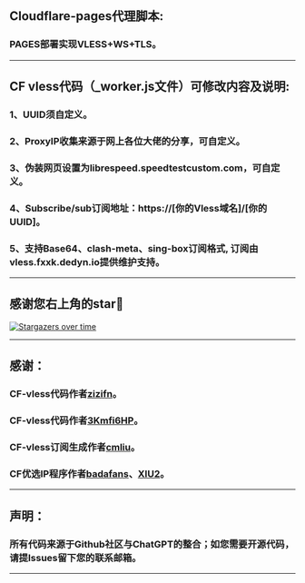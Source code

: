## Cloudflare-pages代理脚本:

### PAGES部署实现VLESS+WS+TLS。

------------------------------------------------------------------------
## CF vless代码（_worker.js文件）可修改内容及说明:

### 1、UUID须自定义。

### 2、ProxyIP收集来源于网上各位大佬的分享，可自定义。

### 3、伪装网页设置为librespeed.speedtestcustom.com，可自定义。

### 4、Subscribe/sub订阅地址：https://[你的Vless域名]/[你的UUID]。

### 5、支持Base64、clash-meta、sing-box订阅格式, 订阅由vless.fxxk.dedyn.io提供维护支持。

------------------------------------------------------------------------
## 感谢您右上角的star🌟

[![Stargazers over time](https://starchart.cc/JustLagom/CF-EDTUNNEL.svg?variant=adaptive)](https://starchart.cc/JustLagom/CF-EDTUNNEL)

------------------------------------------------------------------------
## 感谢：

### CF-vless代码作者[zizifn](https://github.com/zizifn/edgetunnel)。
### CF-vless代码作者[3Kmfi6HP](https://github.com/3Kmfi6HP/EDtunnel)。
### CF-vless订阅生成作者[cmliu](https://github.com/cmliu/edgetunnel)。
### CF优选IP程序作者[badafans](https://github.com/badafans/Cloudflare-IP-SpeedTest)、[XIU2](https://github.com/XIU2/CloudflareSpeedTest)。

------------------------------------------------------------------------
## 声明：

### 所有代码来源于Github社区与ChatGPT的整合；如您需要开源代码，请提Issues留下您的联系邮箱。

------------------------------------------------------------------------
